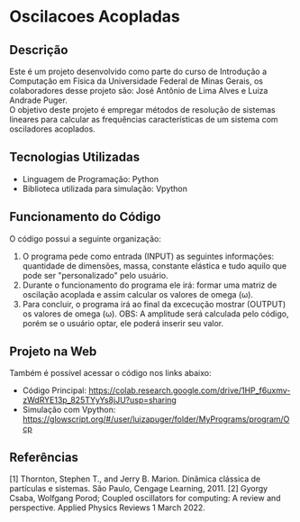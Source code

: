# Oscilacoes Acopladas

## Descrição
Este é um projeto desenvolvido como parte do curso de Introdução a Computação em Física da Universidade Federal de Minas Gerais, os colaboradores desse projeto são: José Antônio de Lima Alves e Luiza Andrade Puger.  
O objetivo deste projeto é empregar métodos de resolução de sistemas lineares para calcular as frequências características de um sistema com osciladores acoplados.

## Tecnologias Utilizadas
- Linguagem de Programação: Python
- Biblioteca utilizada para simulação: Vpython

## Funcionamento do Código
O código possui a seguinte organização:
1. O programa pede como entrada (INPUT) as seguintes informações: quantidade de dimensões, massa, constante elástica e tudo aquilo que pode ser "personalizado" pelo usuário.
2. Durante o funcionamento do programa ele irá: formar uma matriz de oscilação acoplada e assim calcular os valores de omega (ω).
3. Para concluir, o programa irá ao final da excecução mostrar (OUTPUT) os valores de omega (ω).
OBS: A amplitude será calculada pelo código, porém se o usuário optar, ele poderá inserir seu valor.

## Projeto na Web
Também é possível acessar o código nos links abaixo:  
- Código Principal: https://colab.research.google.com/drive/1HP_f6uxmv-zWdRYE13p_825TYyYs8jJU?usp=sharing  
- Simulação com Vpython: https://glowscript.org/#/user/luizapuger/folder/MyPrograms/program/Ocp 

## Referências
[1] Thornton, Stephen T., and Jerry B. Marion. Dinâmica clássica de partículas e sistemas. São Paulo, Cengage Learning, 2011.
[2] Gyorgy Csaba, Wolfgang Porod; Coupled oscillators for computing: A review and perspective. Applied Physics Reviews 1 March 2022.
